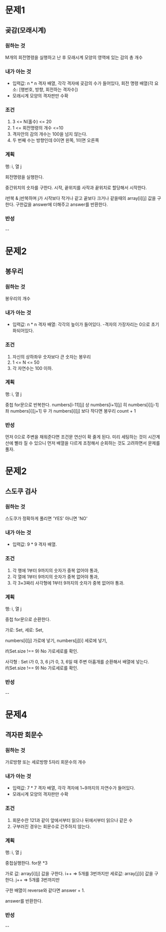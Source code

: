 # 문제1
## 곶감(모래시계)

### 원하는 것
M개의 회전명령을 실행하고 난 후 모래시계 모양의 영역에 있는 감의 총 개수 

### 내가 아는 것
- 입력값: n * n 격자 배열, 각각 격자에 곶감의 수가 들어있다, 회전 명령 배열(각 요소: [행번호, 방향, 회전하는 격자수])
- 모래시계 모양의 격자판만 수확

### 조건
1. 3 <= N(홀수) <= 20
2. 1 <= 회전명령의 개수 <=10
3. 격자안의 감의 개수는 100을 넘지 않는다.
4. 두 번째 수는 방향인데 0이면 왼쪽, 1이면 오른쪽

### 계획
행: i, 열 j 

회전명령을 실행한다. 

중간위치의 숫자를 구한다. 
시작, 끝위치를 사작과 끝위치로 할당해서 시작한다. 

i반복 & j반복하며 j가 시작보다 작거나 같고 끝보다 크거나 같을때의 array[i][j] 값을 구한다.
구한값을 answer에 더해주고 answer를 반환한다. 

### 반성 
--

# 문제2
## 봉우리

### 원하는 것
봉우리의 개수 

### 내가 아는 것
- 입력값: n * n 격자 배열: 각각의 높이가 들어있다.
-격자의 가장자리는 0으로 초기화되어있다. 

### 조건
1. 자신의 상하좌우 숫자보다 큰 숫자는 봉우리
2. 1 <= N <= 50
3. 각 자연수는 100 이하.

### 계획
행: i, 열 j 

중첩 for문으로 반복한다. 
numbers[i-11][j] 상
numbers[i+1][j] 히
numbers[i][j-1] 좌
numbers[i][j+1] 우
가 numbers[i][j] 보다 작다면 봉우리 count + 1


### 반성 
먼저 0으로 주변을 채워준다면 조건문 연산이 확 줄게 된다. 미리 세팅하는 것이 시간계산에 빨라 질 수 있으니 먼저 배열을 다르게 조정해서 순회하는 것도 고려하면서 문제를 풀자. 

# 문제2
## 스도쿠 검사

### 원하는 것
스도쿠가 정확하게 풀리면 'YES' 아니면 'NO' 

### 내가 아는 것
- 입력값: 9 * 9 격자 배열.

### 조건
1. 각 행에 1부터 9까지의 숫자가 중복 없어야 통과,
2. 각 열에 1부터 9까지의 숫자가 중복 없어야 통과, 
3. 각 3×3짜리 사각형에 1부터 9까지의 숫자가 중복 없어야 통과.

### 계획
행: i, 열 j 

중첩 for문으로 순환한다.

가로: Set,
세로: Set,

numbers[i][j] 가로에 넣기, 
numbers[j][i] 세로에 넣기,

if(Set.size !== 9) No 가로세로를 확인. 

사각형 : Set
i가 0, 3, 6 j가 0, 3, 6일 때  주변 아홉개를 순환해서 배열에 넣는다. 
if(Set.size !== 9) No 가로세로를 확인. 

### 반성 
--

# 문제4
## 격자판 회문수

### 원하는 것
가로방향 또는 세로방향 5자리 회문수의 개수

### 내가 아는 것
- 입력값: 7 * 7 격자 배열, 각각 격자에 1~9까지의 자연수가 들어있다.
- 모래시계 모양의 격자판만 수확

### 조건
1. 회문수란 121과 같이 앞에서부터 읽으나 뒤에서부터 읽으나 같은 수
2. 구부러진 경우는 회문수로 간주하지 않는다.

### 계획
행: i, 열 j 

중첩실행한다. for문 *3 

가로 값: array[i][j] 값을 구한다. i++ => 5개를 3번까지만 
세로값: array[j][i] 값을 구한다. j++ => 5개를 3번까지만 

구한 배열이 reverse와 같다면 answer + 1.

answer를 반환한다. 

### 반성 
--
